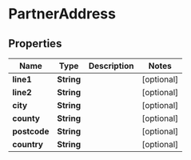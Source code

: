 

# PartnerAddress


## Properties

| Name | Type | Description | Notes |
|------------ | ------------- | ------------- | -------------|
|**line1** | **String** |  |  [optional] |
|**line2** | **String** |  |  [optional] |
|**city** | **String** |  |  [optional] |
|**county** | **String** |  |  [optional] |
|**postcode** | **String** |  |  [optional] |
|**country** | **String** |  |  [optional] |



